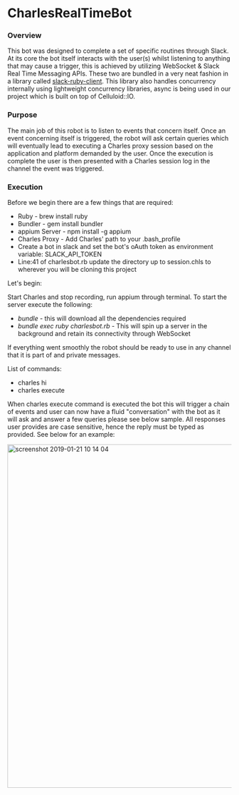 # CharlesRealTimeBot

### Overview 

This bot was designed to complete a set of specific routines through Slack. At its core the bot itself interacts with the user(s) 
whilst listening to anything that may cause a trigger, this is achieved by utilizing WebSocket & Slack Real 
Time Messaging APIs. These two are bundled in a very neat fashion in a library called [slack-ruby-client](https://github.com/slack-ruby/slack-ruby-client).
This library also handles concurrency internally using lightweight concurrency libraries, async is being used in our project which
is built on top of Celluloid::IO.

### Purpose

The main job of this robot is to listen to events that concern itself. Once an event concerning itself is triggered, the robot 
will ask certain queries which will eventually lead to executing a Charles proxy session based on the application and platform demanded
by the user. Once the execution is complete the user is then presented with a Charles session log in the channel the event was triggered.
 
### Execution 

Before we begin there are a few things that are required:

* Ruby - brew install ruby 
* Bundler - gem install bundler
* appium Server - npm install -g appium
* Charles Proxy - Add Charles' path to your .bash_profile
* Create a bot in slack and set the bot's oAuth token as environment variable: SLACK_API_TOKEN
* Line:41 of charlesbot.rb update the directory up to session.chls to wherever you will be cloning this project

Let's begin:

Start Charles and stop recording, run appium through terminal. To start the server execute the following:
- *bundle* - this will download all the dependencies required
- *bundle exec ruby charlesbot.rb* - This will spin up a server in the background and retain its connectivity through WebSocket

If everything went smoothly the robot should be ready to use in any channel that it is part of and private messages.

List of commands:
- charles hi
- charles execute


When charles execute command is executed the bot this will trigger a chain of events and user can now
have a fluid "conversation" with the bot as it will ask and answer a few queries please see below sample. All responses
user provides are case sensitive, hence the reply must be typed as provided. See below for an example:

<img width="770" alt="screenshot 2019-01-21 10 14 04" src="https://user-images.githubusercontent.com/24193787/51485432-0ccdd400-1d6c-11e9-9fa2-a3d44f0b098e.png">
